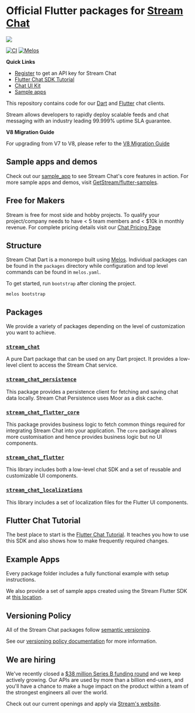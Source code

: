 # Official Flutter packages for [Stream Chat](https://getstream.io/chat/sdk/flutter/)

![](https://raw.githubusercontent.com/GetStream/stream-chat-flutter/master/images/sdk_hero_v4.png)

[![CI](https://github.com/GetStream/stream-chat-flutter/actions/workflows/stream_flutter_workflow.yml/badge.svg?branch=master)](https://github.com/GetStream/stream-chat-flutter/actions/workflows/stream_flutter_workflow.yml)
[![Melos](https://img.shields.io/badge/maintained%20with-melos-f700ff.svg?style=flat-square)](https://github.com/invertase/melos)

**Quick Links**

- [Register](https://getstream.io/chat/trial/) to get an API key for Stream Chat
- [Flutter Chat SDK Tutorial](https://getstream.io/chat/flutter/tutorial/)
- [Chat UI Kit](https://getstream.io/chat/ui-kit/)
- [Sample apps](https://github.com/GetStream/flutter-samples)

This repository contains code for our [Dart](https://dart.dev/) and [Flutter](https://flutter.dev/) chat clients.

Stream allows developers to rapidly deploy scalable feeds and chat messaging with an industry leading 99.999% uptime SLA guarantee.

**V8 Migration Guide**

For upgrading from V7 to V8, please refer to the [V8 Migration Guide](https://getstream.io/chat/docs/sdk/flutter/guides/migration_guide_8_0/)

## Sample apps and demos
Check out our [sample_app](sample_app) to see Stream Chat's core features in action. For more sample apps and demos, visit [GetStream/flutter-samples](https://github.com/GetStream/flutter-samples).

## Free for Makers

Stream is free for most side and hobby projects. To qualify your project/company needs to have < 5 team members and < $10k in monthly revenue.
For complete pricing details visit our [Chat Pricing Page](https://getstream.io/chat/pricing/)

## Structure
Stream Chat Dart is a monorepo built using [Melos](https://docs.page/invertase/melos). Individual packages can be found in the `packages` directory while configuration and top level commands can be found in `melos.yaml`. 

To get started, run `bootstrap` after cloning the project. 

```shell
melos bootstrap
```

## Packages 
We provide a variety of packages depending on the level of customization you want to achieve.

### [`stream_chat`](https://github.com/GetStream/stream-chat-flutter/tree/master/packages/stream_chat)
A pure Dart package that can be used on any Dart project. It provides a low-level client to access the Stream Chat service.

### [`stream_chat_persistence`](https://github.com/GetStream/stream-chat-flutter/tree/master/packages/stream_chat_persistence)
This package provides a persistence client for fetching and saving chat data locally. Stream Chat Persistence uses Moor as a disk cache.

### [`stream_chat_flutter_core`](https://github.com/GetStream/stream-chat-flutter/tree/master/packages/stream_chat_flutter_core)
This package provides business logic to fetch common things required for integrating Stream Chat into your application. The `core` package allows more customisation and hence provides business logic but no UI components.

### [`stream_chat_flutter`](https://github.com/GetStream/stream-chat-flutter/tree/master/packages/stream_chat_flutter)
This library includes both a low-level chat SDK and a set of reusable and customizable UI components.

### [`stream_chat_localizations`](https://github.com/GetStream/stream-chat-flutter/tree/master/packages/stream_chat_localizations)
This library includes a set of localization files for the Flutter UI components.

## Flutter Chat Tutorial

The best place to start is the [Flutter Chat Tutorial](https://getstream.io/chat/flutter/tutorial/).
It teaches you how to use this SDK and also shows how to make frequently required changes.

## Example Apps

Every package folder includes a fully functional example with setup instructions.

We also provide a set of sample apps created using the Stream Flutter SDK at [this location](https://github.com/GetStream/flutter-samples).

## Versioning Policy

All of the Stream Chat packages follow [semantic versioning](https://semver.org/).

See our [versioning policy documentation](https://getstream.io/chat/docs/sdk/flutter/basics/versioning_policy/) for more information.

## We are hiring

We've recently closed a [\$38 million Series B funding round](https://techcrunch.com/2021/03/04/stream-raises-38m-as-its-chat-and-activity-feed-apis-power-communications-for-1b-users/) and we keep actively growing.
Our APIs are used by more than a billion end-users, and you'll have a chance to make a huge impact on the product within a team of the strongest engineers all over the world.

Check out our current openings and apply via [Stream's website](https://getstream.io/team/#jobs).

